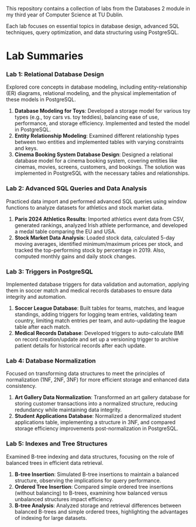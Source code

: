 This repository contains a collection of labs from the Databases 2 module in my third year of Computer Science at TU Dublin. 

Each lab focuses on essential topics in database design, advanced SQL techniques, query optimization, and data structuring using PostgreSQL. 

# Lab Summaries

### Lab 1: Relational Database Design
Explored core concepts in database modeling, including entity-relationship (ER) diagrams, relational modeling, and the physical implementation of these models in PostgreSQL.

1. **Database Modeling for Toys**: Developed a storage model for various toy types (e.g., toy cars vs. toy teddies), balancing ease of use, performance, and storage efficiency. Implemented and tested the model in PostgreSQL.
2. **Entity Relationship Modeling**: Examined different relationship types between two entities and implemented tables with varying constraints and keys.
3. **Cinema Booking System Database Design**: Designed a relational database model for a cinema booking system, covering entities like cinemas, movies, screens, customers, and bookings. The solution was implemented in PostgreSQL with the necessary tables and relationships.

### Lab 2: Advanced SQL Queries and Data Analysis
Practiced data import and performed advanced SQL queries using window functions to analyze datasets for athletics and stock market data.

1. **Paris 2024 Athletics Results**: Imported athletics event data from CSV, generated rankings, analyzed Irish athlete performance, and developed a medal table comparing the EU and USA.
2. **Stock Market Data Analysis**: Loaded stock data, calculated 5-day moving averages, identified minimum/maximum prices per stock, and tracked the top-performing stock by percentage in 2019. Also, computed monthly gains and daily stock changes.

### Lab 3: Triggers in PostgreSQL
Implemented database triggers for data validation and automation, applying them in soccer match and medical records databases to ensure data integrity and automation.

1. **Soccer League Database**: Built tables for teams, matches, and league standings, adding triggers for logging team entries, validating team country, limiting match entries per team, and auto-updating the league table after each match.
2. **Medical Records Database**: Developed triggers to auto-calculate BMI on record creation/update and set up a versioning trigger to archive patient details for historical records after each update.

### Lab 4: Database Normalization
Focused on transforming data structures to meet the principles of normalization (1NF, 2NF, 3NF) for more efficient storage and enhanced data consistency.

1. **Art Gallery Data Normalization**: Transformed an art gallery database for storing customer transactions into a normalized structure, reducing redundancy while maintaining data integrity.
2. **Student Applications Database**: Normalized a denormalized student applications table, implementing a structure in 3NF, and compared storage efficiency improvements post-normalization in PostgreSQL.

### Lab 5: Indexes and Tree Structures
Examined B-tree indexing and data structures, focusing on the role of balanced trees in efficient data retrieval.

1. **B-tree Insertion**: Simulated B-tree insertions to maintain a balanced structure, observing the implications for query performance.
2. **Ordered Tree Insertion**: Compared simple ordered tree insertions (without balancing) to B-trees, examining how balanced versus unbalanced structures impact efficiency.
3. **B-tree Analysis**: Analyzed storage and retrieval differences between balanced B-trees and simple ordered trees, highlighting the advantages of indexing for large datasets.